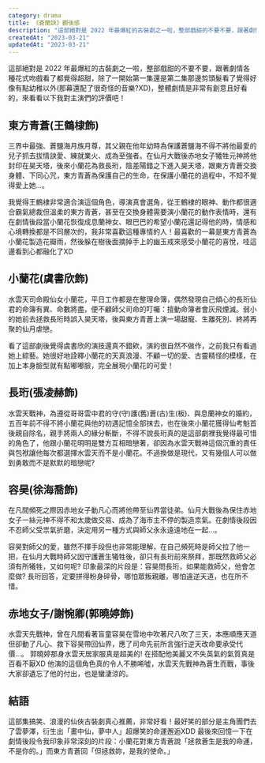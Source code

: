 ```yaml
---
category: drama
title: 《蒼蘭訣》觀後感
description: "這部絕對是 2022 年最爆紅的古裝劇之一啦，整部戲甜的不要不要，跟著劇情各種花式吻戲看了都覺得超甜"
createdAt: "2023-03-21"
updatedAt: "2023-03-21"
---
```


這部絕對是 2022 年最爆紅的古裝劇之一啦，整部戲甜的不要不要，跟著劇情各種花式吻戲看了都覺得超甜，除了一開始第一集還是第二集那邊剪頭髮看了覺得好像有點幼稚以外(那幕還配了很奇怪的音樂?XD)，整體劇情是非常有創意且好看的，來看看以下我對主演們的評價吧！

## 東方青蒼(王鶴棣飾)
三界中最強、蒼鹽海月族月尊，其父親在他年幼時為保護蒼鹽海不得不將他最愛的兒子抓去拔情訣愛、練就業火、成為至強者。在仙月大戰後赤地女子犧牲元神將他封印在昊天塔，後來小蘭花為救長珩，陰差陽錯之下進入昊天塔，跟東方青蒼交換身體、下同心咒，東方青蒼為保護自己的生命，在保護小蘭花的過程中，不知不覺得愛上她...。

我覺得王鶴棣非常適合演這個角色，導演真會選角，從王鶴棣的眼神、動作都很適合霸氣總裁但溫柔的東方青蒼，甚至在交換身體需要演小蘭花的動作表情時，還有在劇情後段當小蘭花恢復成息蘭神女、眼巴巴的希望小蘭花還記得他的時，情感和心境轉換都是不同層次的，我非常喜歡這種專情的人！最喜歡的一幕是東方青蒼為小蘭花製造花瓣雨，然後躲在樹後面摘掉手上的幽玉戒來感受小蘭花的喜悅，哇這邊看到心都融化了XD

<markdown-img src="articles/review-of-love-between-fairy-and-devil-1.jpg" name="月下之吻" origin-link="https://www.niusnews.com/=P0kgw3ml6"></markdown-img>

## 小蘭花(虞書欣飾)
水雲天司命殿仙女小蘭花，平日工作都是在整理命簿，偶然發現自己傾心的長珩仙君的命簿有異、命數將盡，便不顧師父司命的叮囑：擅動命簿者會灰飛煙滅。弱小的她前去拯救長珩時誤入昊天塔，後與東方青蒼上演一場甜寵、生離死別、終將再聚的仙月虐戀。

看了這部劇後覺得虞書欣的演技還真不錯欸，演的很自然不做作，之前我只有看過她上綜藝。她很好地詮釋小蘭花的天真浪漫、不顧一切的愛、古靈精怪的模樣，在加上本身臉型就有點嘟嘟臉，完全展現小蘭花的可愛！

<markdown-img src="articles/review-of-love-between-fairy-and-devil-2.jpg" name="小蘭花" origin-link="https://today.line.me/tw/v2/article/NvJQmkk"></markdown-img>

## 長珩(張凌赫飾)
水雲天戰神，為遵從哥哥雲中君的守(守)護(舊)蒼(古)生(板)、與息蘭神女的婚約，五百年前不得不將小蘭花與他的初遇記憶全部抹去，也在後來小蘭花獲得仙考魁首後親自除名，親手將兩人的緣分斬斷，不得不說長珩真的是這部劇裡我覺得最可惜的角色了，他跟小蘭花明明是雙方互相暗戀著，卻因為水雲天戰神這個沉重的責任與包袱讓他每次都選擇水雲天而不是小蘭花。不過換做是現代，又有幾個人可以做到勇敢而不是默默的暗戀呢?

<markdown-img src="articles/review-of-love-between-fairy-and-devil-3.jpg" name="長珩和東方青蒼" origin-link="https://www.youtube.com/watch?v=2Eo27OPnYxo"></markdown-img>

## 容昊(徐海喬飾)
在凡間頻死之際因赤地女子動凡心而將他帶至仙界當徒弟。仙月大戰後為保住赤地女子一絲元神不得不和太歲做交易、成為了海市主不停的製造祟氣。在劇情後段因不忍師父受祟氣折磨，決定用另一種方式與師父永永遠遠地在一起...。

容昊對師父的愛，雖然不擇手段但也非常能理解，在自己頻死時是師父拉了他一把，在仙月大戰時師父因守護蒼生犧牲後，卻只有長珩前來祭拜，那既然救師父必須有所犧牲，又如何呢?
印象最深的片段是：容昊問長珩，如果能救師父，他會怎麼做? 長珩回答，定要拼得粉身碎骨，哪怕眾叛親離，哪怕違逆天道，也在所不惜。

## 赤地女子/謝惋卿(郭曉婷飾)

水雲天先戰神，曾在凡間看著盲童容昊在雪地中吹著尺八吹了三天，本應順應天道但卻動了凡心、救下容昊帶回仙界，應了司命先前所言強行逆天改命要承受代價...。
郭曉婷那身水雲天居家服真是超美的! 在搭配他美麗又不失英氣的氣質真是百看不厭XD 他演的這個角色真的令人不勝唏噓，水雲天先戰神為蒼生而戰，事後大家卻遺忘了他的付出，也是蠻淒涼的。

## 結語

這部集搞笑、浪漫的仙俠古裝劇真心推薦，非常好看！最好笑的部分是主角團們去了雲夢澤，衍生出「畫中仙，夢中人」超爆笑的命運邂逅XDD 最後來回憶一下在劇情後段令我印象非常深刻的片段：小蘭花對東方青蒼說「拯救蒼生是我的命運，不是你的。」而東方青蒼回「但拯救妳，是我的使命。」
